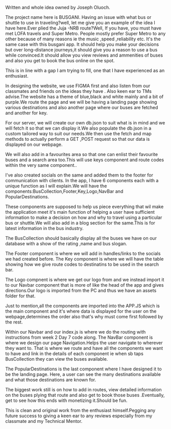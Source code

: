 Written and whole idea owned by Joseph Oluoch.

The project name here is BUSGANI. Having an issue with what bus or shuttle to use in traveling?well,
let me give you an example of the idea I have here.Ever plied the Juja -NRB route?Well, If you have, you must have met LOFA travels and Super Metro. People mostly prefer Super Metro to any other because of many reasons ie the music ,speed ,reliability etc. It's the same case with this busgani app. It should help you make your decisions but over long-distance journeys,it should give you a reason to use a bus while convinced.It should allow you view reviews and ammenities of buses and also you get to book the bus online on the spot.


This is in line with a gap I am trying to fill, one  that I have experienced as an enthusiast.

In designing the website, we use FIGMA first and also listen from our classmates and friends on the ideas they have . Also keen ear to TMs advise.The website has a theme of blue,black and white mainly and a bit of purple.We route the page and we will be having a landing page showing various destinations and also another page where our buses are fetched and another for key.

For our server, we will create our own db.json to suit what is in mind and we will fetch it so that we can display it.We also populate the db.json in a custom tailored way to  suit our needs.We then use the fetch and map methods to actually perform a GET ,POST request so that our data is displayed on our webpage.

We will also add in a favourites area so that one can enlist their favourite buses and a search area too.This will use keys component and route codes within the very same component..

I've also created socials on the same and added them to the footer for communication with clients.
In the app, I have 6 components each with a unique function as I will explain.We will have the components:BusCollection,Footer,Key,Logo,NavBar and PopularDestinations.

These components are supposed to help us piece everything that wil make the application meet it's main function of helping a user have sufficient information to make a decision on how and why to travel using a particular bus or shuttle.We will also add in a blog section for the same.This is for latest information in the bus industry.

The BusCollection should basically display all the buses we have on our database with a show of the rating ,name and bus slogan.

The Footer component is where we will add in handles/links to the socials we had created before.
The Key component is where we will have the table showing how we give route codes to destinatins to be used in the search bar.

The Logo compnent is where we get our logo from and we instead import it to our Navbar component that is more of like the head of the app and gives directions.Our logo is imported from the PC and thus we have an assets folder for that.

Just to mention,all the components are imported into the APP.JS which is the main component and it's where data is displayed for the user on the webpage,determines the order also that's why <Navbar/>must come first followed by the rest.

Within our Navbar and our index.js is where we do the routing with instructions from week 2 Day 7 code along.
The NavBar component is where we design our page Navigation.Helps the user navigate to wherever they want to.
That is where we route and have all the components we want to have and link in the details of each component ie when sb taps BusCollection they can view the buses available.

The PopularDestinations is the last component where I have designed it to be the landing page. Here, a user can see the many destinations available and what those destinations are known for.

The biggest work still is on how to add in routes, view detailed information on the buses plying that route and also get to book those buses .Eventually, get to see how this ends with monetizing it.Should be fun.

This is clean and original work from the enthusiast himself.Pegging any future success to giving a keen ear to any reviews especially from my classmate and my Technical Mentor.

